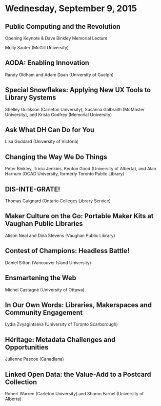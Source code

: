 # Wednesday, September 9, 2015

## Public Computing and the Revolution

Opening Keynote & Dave Binkley Memorial Lecture

Molly Sauter (McGill University)



## AODA: Enabling Innovation

Randy Oldham and Adam Doan (University of Guelph)



## Special Snowflakes: Applying New UX Tools to Library Systems

Shelley Gullikson (Carleton University), Susanna Galbraith (McMaster University), and Krista Godfrey (Memorial University)



## Ask What DH Can Do for You

Lisa Goddard (University of Victoria)



## Changing the Way We Do Things

Peter Binkley, Tricia Jenkins, Kenton Good (University of Alberta), and Alan Harnum (OCAD University, formerly Toronto Public Library)



## DIS-INTE-GRATE!

Thomas Guignard (Ontario Colleges Library Service)



## Maker Culture on the Go: Portable Maker Kits at Vaughan Public Libraries

Alison Neal and Dina Stevens (Vaughan Public Library)



## Contest of Champions: Headless Battle!

Daniel Sifton (Vancouver Island University)




## Ensmartening the Web

Michel Castagné (University of Ottawa)



## In Our Own Words: Libraries, Makerspaces and Community Engagement

Lydia Zvyagintseva (University of Toronto Scarborough)




## Héritage: Metadata Challenges and Opportunities

Julienne Pascoe (Canadiana)



## Linked Open Data: the Value-Add to a Postcard Collection

Robert Warren (Carleton University) and Sharon Farnel (University of Alberta)



